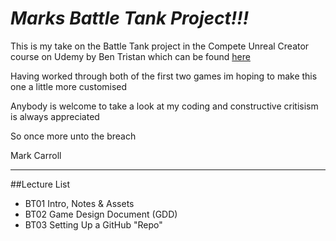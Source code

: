 # *Marks Battle Tank Project!!!*

This is my take on the Battle Tank project in the Compete Unreal Creator course on Udemy by Ben Tristan which can be found [here](https://www.udemy.com/unrealcourse/learn/v4/overview "Unreal Course")

Having worked through both of the first two games im hoping to make this one a little more customised

Anybody is welcome to take a look at my coding and constructive critisism is always appreciated

So once more unto the breach

Mark Carroll

---

##Lecture List

* BT01 Intro, Notes & Assets
* BT02 Game Design Document (GDD)
* BT03 Setting Up a GitHub "Repo"